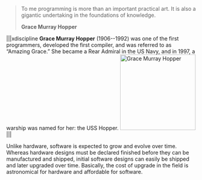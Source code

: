 >  To me programming is more than an important practical art. It is also a gigantic undertaking in the foundations of knowledge.
>
> __Grace Murray Hopper__





|||xdiscipline
**Grace Murray Hopper** (1906--1992) was one of the first programmers, developed the first compiler, and was referred to as “Amazing Grace.” She became a Rear Admiral in the US Navy, and in 1997, a warship was named for her: the USS Hopper.
<img alt='Grace Murray Hopper' src='ch_backwards_forwards/figs/Hopper.png' style='width:200px' />
|||








Unlike hardware, software is expected to grow and evolve over time. Whereas hardware designs must be declared finished before they can be manufactured and shipped, initial software designs can easily be shipped and later upgraded over time. Basically, the cost of upgrade in the field is astronomical for hardware and affordable for software.